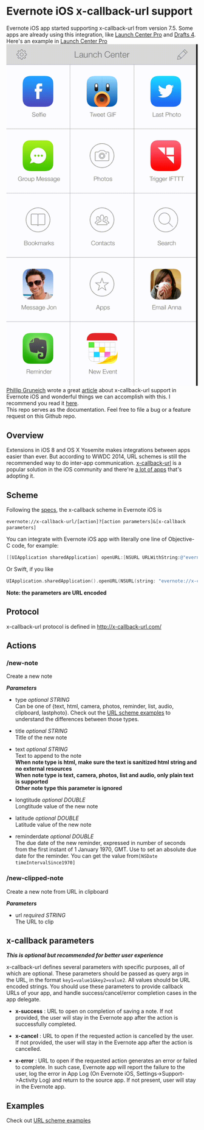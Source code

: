 # Evernote iOS x-callback-url support

Evernote iOS app started supporting x-callback-url from version 7.5. Some apps are already using this integration, like [Launch Center Pro](https://itunes.apple.com/us/app/launch-center-pro/id532016360?mt=8) and [Drafts 4](https://itunes.apple.com/us/app/drafts-4-quickly-capture-notes/id905337691?mt=8).  
Here's an example in [Launch Center Pro](https://itunes.apple.com/us/app/launch-center-pro/id532016360?mt=8)  
![Launch Center Pro Demo](lcp.gif)  
[Phillip Gruneich](https://twitter.com/pgruneich) wrote a great [article](https://onetapless.com/exploring-evernote-xcallbackurl) about x-callback-url support in Evernote iOS and wonderful things we can accomplish with this. I recommend you read it [here](https://onetapless.com/exploring-evernote-xcallbackurl).  
This repo serves as the documentation. Feel free to file a bug or a feature request on this Github repo.

## Overview

Extensions in iOS 8 and OS X Yosemite makes integrations between apps easier than ever. But according to WWDC 2014, URL schemes is still the recommended way to do inter-app communication. [x-callback-url](http://x-callback-url.com/) is a popular solution in the iOS community and there're [a lot of apps](http://x-callback-url.com/apps/) that's adopting it.

## Scheme

Following the [specs](http://x-callback-url.com/specifications/), the x-callback scheme in Evernote iOS is
```
evernote://x-callback-url/[action]?[action parameters]&[x-callback parameters]
```
You can integrate with Evernote iOS app with literally one line of Objective-C code, for example:
```objective-c
[[UIApplication sharedApplication] openURL:[NSURL URLWithString:@"evernote://x-callback-url/new-note?type=text&title=EC%204&text=this%20is%20a%20great%20day"]];
```
Or Swift, if you like
```swift
UIApplication.sharedApplication().openURL(NSURL(string: "evernote://x-callback-url/new-note?type=text&title=EC%204&text=this%20is%20a%20great%20day"))
```

**Note: the parameters are URL encoded**

## Protocol
x-callback-url protocol is defined in http://x-callback-url.com/

## Actions
### /new-note
Create a new note

_**Parameters**_
* type *optional STRING*  
Can be one of {text, html, camera, photos, reminder, list, audio, clipboard, lastphoto}. Check out the [URL scheme examples](Examples.md) to understand the differences between those types.

* title *optional STRING*  
Title of the new note

* text *optional STRING*  
Text to append to the note  
**When note type is html, make sure the text is sanitized html string and no external resources  
When note type is text, camera, photos, list and audio, only plain text is supported  
Other note type this parameter is ignored**

* longtitude *optional DOUBLE*  
Longtitude value of the new note

* latitude *optional DOUBLE*  
Latitude value of the new note

* reminderdate *optional DOUBLE*  
The due date of the new reminder, expressed in number of seconds from the first instant of 1 January 1970, GMT. Use to set an absolute due date for the reminder. You can get the value from```[NSDate timeIntervalSince1970]```

### /new-clipped-note
Create a new note from URL in clipboard

_**Parameters**_
* url *required STRING*  
The URL to clip

## x-callback parameters
_**This is optional but recommended for better user experience**_

x-callback-url defines several parameters with specific purposes, all of which are optional. These parameters should be passed as query args in the URL, in the format ```key1=value1&key2=value2```. All values should be URL encoded strings. You should use these parameters to provide callback URLs of your app, and handle success/cancel/error completion cases in the app delegate.

* **x-success** : URL to open on completion of saving a note. If not provided, the user will stay in the Evernote app after the action is successfully completed.

* **x-cancel** : URL to open if the requested action is cancelled by the user. If not provided, the user will stay in the Evernote app after the action is cancelled.

* **x-error** : URL to open if the requested action generates an error or failed to complete. In such case, Evernote app will report the failure to the user, log the error in App Log (On Evernote iOS, Settings->Support->Activity Log) and return to the source app. If not present, user will stay in the Evernote app.

## Examples
Check out [URL scheme examples](Examples.md)

